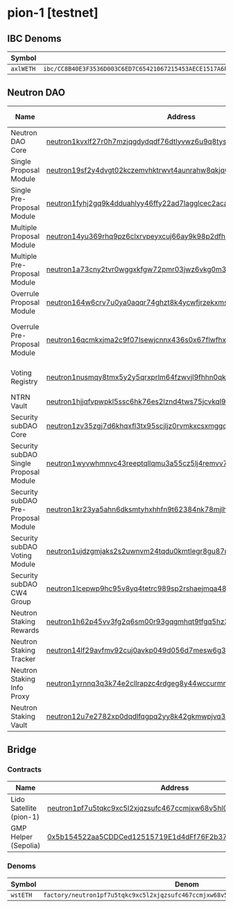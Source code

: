 # pion-1 [testnet]

## IBC Denoms
| Symbol    |                                                                        |
|-----------|------------------------------------------------------------------------|
| `axlWETH` | `ibc/CC8B40E3F3536D003C6ED7C65421067215453AECE1517A6F0935470C634A036B` |

## Neutron DAO

| Name                                   | Address                                                                                                                                                                             | Source Code                                                                                                                                       |
|----------------------------------------|-------------------------------------------------------------------------------------------------------------------------------------------------------------------------------------|---------------------------------------------------------------------------------------------------------------------------------------------------|
| Neutron DAO Core                       | [neutron1kvxlf27r0h7mzjqgdydqdf76dtlyvwz6u9q8tysfae53ajv8urtq4fdkvy](https://neutron.celat.one/pion-1/contracts/neutron1kvxlf27r0h7mzjqgdydqdf76dtlyvwz6u9q8tysfae53ajv8urtq4fdkvy) | [cwd-core](https://github.com/neutron-org/neutron-dao/tree/main/contracts/dao/cwd-core)                                                           |
| Single Proposal Module                 | [neutron19sf2y4dvgt02kczemvhktrwvt4aunrahw8qkjq6u3pehdujwssgqrs5e4h](https://neutron.celat.one/pion-1/contracts/neutron19sf2y4dvgt02kczemvhktrwvt4aunrahw8qkjq6u3pehdujwssgqrs5e4h) | [cwd-proposal-single](https://github.com/neutron-org/neutron-dao/tree/main/contracts/dao/proposal/cwd-proposal-single)                            |
| Single Pre-Proposal Module             | [neutron1fyhj2gq9k4dduahlyy46ffy22ad7lagglcec2acacyzjsd6w5n7qdx5hn4](https://neutron.celat.one/pion-1/contracts/neutron1fyhj2gq9k4dduahlyy46ffy22ad7lagglcec2acacyzjsd6w5n7qdx5hn4) | [cwd-pre-propose-single](https://github.com/neutron-org/neutron-dao/tree/main/contracts/dao/pre-propose/cwd-pre-propose-single)                   |
| Multiple Proposal Module               | [neutron14yu369rhq9pz6clxrvpeyxcuj66ay9k98p2dfh3sc9tlwtcqaxcqpk8rky](https://neutron.celat.one/pion-1/contracts/neutron14yu369rhq9pz6clxrvpeyxcuj66ay9k98p2dfh3sc9tlwtcqaxcqpk8rky) | [cwd-proposal-multiple](https://github.com/neutron-org/neutron-dao/tree/main/contracts/dao/proposal/cwd-proposal-multiple)                        |
| Multiple Pre-Proposal Module           | [neutron1a73cny2tvr0wggxkfgw72pmr03jwz6vkg0m3q8dzu4qpd983yfcsmxcurx](https://neutron.celat.one/pion-1/contracts/neutron1a73cny2tvr0wggxkfgw72pmr03jwz6vkg0m3q8dzu4qpd983yfcsmxcurx) | [cwd-pre-propose-multiple](https://github.com/neutron-org/neutron-dao/tree/main/contracts/dao/pre-propose/cwd-pre-propose-multiple)               |
| Overrule Proposal Module               | [neutron164w6crv7u0ya0aqqr74ghzt8k4ycwfjrzekxms00vzh07wekj4sq6lk8w7](https://neutron.celat.one/pion-1/contracts/neutron164w6crv7u0ya0aqqr74ghzt8k4ycwfjrzekxms00vzh07wekj4sq6lk8w7) | [cwd-proposal-single](https://github.com/neutron-org/neutron-dao/tree/main/contracts/dao/proposal/cwd-proposal-single)                            |
| Overrule Pre-Proposal Module           | [neutron16qcmkxjma2c9f07lsewjcnnx436s0x67flwfhx98xaq2ncss4p0s296q2w](https://neutron.celat.one/pion-1/contracts/neutron16qcmkxjma2c9f07lsewjcnnx436s0x67flwfhx98xaq2ncss4p0s296q2w) | [cwd-pre-propose-single-overrule](https://github.com/neutron-org/neutron-dao/tree/main/contracts/dao/pre-propose/cwd-pre-propose-single-overrule) |
| Voting Registry                        | [neutron1nusmqy8tmx5y2y5qrxprlm64fzwvjl9fhhn0qk5wy6mjkdrudsgqpmyywl](https://neutron.celat.one/pion-1/contracts/neutron1nusmqy8tmx5y2y5qrxprlm64fzwvjl9fhhn0qk5wy6mjkdrudsgqpmyywl) | [neutron-voting-registry](https://github.com/neutron-org/neutron-dao/tree/main/contracts/dao/voting/neutron-voting-registry)                      |
| NTRN Vault                             | [neutron1hjjqfvpwpkl5ssc6hk76es2lznd4tws75jcvkql9xncmgasemjuqhzyzvg](https://neutron.celat.one/pion-1/contracts/neutron1hjjqfvpwpkl5ssc6hk76es2lznd4tws75jcvkql9xncmgasemjuqhzyzvg) | [neutron-vault](https://github.com/neutron-org/neutron-dao/tree/main/contracts/dao/voting/neutron-vault)                                          |
| Security subDAO Core                   | [neutron1zv35zgj7d6khqxfl3tx95scjljz0rvmkxcsxmggqxrltkm8ystsqvt0qc7](https://neutron.celat.one/pion-1/contracts/neutron1zv35zgj7d6khqxfl3tx95scjljz0rvmkxcsxmggqxrltkm8ystsqvt0qc7) | [cwd-subdao-core](https://github.com/neutron-org/neutron-dao/tree/main/contracts/subdaos/cwd-subdao-core)                                         |
| Security subDAO Single Proposal Module | [neutron1wyvwhmnvc43reeptqllqmu3a55cz5lj4remvv7gwwt79kdxvchws7npv9u](https://neutron.celat.one/pion-1/contracts/neutron1wyvwhmnvc43reeptqllqmu3a55cz5lj4remvv7gwwt79kdxvchws7npv9u) | [cwd-subdao-proposal-single](https://github.com/neutron-org/neutron-dao/tree/main/contracts/subdaos/proposal/cwd-subdao-proposal-single)          |
| Security subDAO Pre-Proposal Module    | [neutron1kr23ya5ahn6dksmtyhxhhfn9t62384nk78mjlhgcetmk7q0vr9nqmvdm9y](https://neutron.celat.one/pion-1/contracts/neutron1kr23ya5ahn6dksmtyhxhhfn9t62384nk78mjlhgcetmk7q0vr9nqmvdm9y) | [cwd-subdao-pre-propose-single](https://github.com/neutron-org/neutron-dao/tree/main/contracts/subdaos/pre-propose/cwd-subdao-pre-propose-single) |
| Security subDAO Voting Module          | [neutron1ujdzgmjaks2s2uwnvm24tqdu0kmtlegr8gu87ngly2hdlumxtg7q3ca6lg](https://neutron.celat.one/pion-1/contracts/neutron1ujdzgmjaks2s2uwnvm24tqdu0kmtlegr8gu87ngly2hdlumxtg7q3ca6lg) | [cwd-voting-cw4](https://github.com/DA0-DA0/dao-contracts/tree/9e496379a1c1e89e00133865c9a1041dfdb20612/contracts/voting/cwd-voting-cw4)          |
| Security subDAO CW4 Group              | [neutron1lcepwp9hc95v8yq4tetrc989sp2rshaejmqa487jjyq8zmg0luuqg4ke0f](https://neutron.celat.one/pion-1/contracts/neutron1lcepwp9hc95v8yq4tetrc989sp2rshaejmqa487jjyq8zmg0luuqg4ke0f) | [cw4-group](https://github.com/CosmWasm/cw-plus/tree/v1.0.1/contracts/cw4-group)                                                                  |
| Neutron Staking Rewards | [neutron1h62p45vv3fg2q6sm00r93gqgmhqt9tfgq5hz33qyrhq8f0pqqj0s36wgc3](https://neutron.celat.one/pion-1/contracts/neutron1h62p45vv3fg2q6sm00r93gqgmhqt9tfgq5hz33qyrhq8f0pqqj0s36wgc3) | [neutron-staking-rewards](https://github.com/neutron-org/neutron-dao/tree/main/contracts/dao/neutron-staking-rewards) | [11393](https://neutron.celat.one/pion-1/codes/11393/info) |
| Neutron Staking Tracker | [neutron14lf29avfmv92cuj0avkp049d056d7mesw6g39p2nyfk9cg6c6shqzumtfj](https://neutron.celat.one/pion-1/contracts/neutron14lf29avfmv92cuj0avkp049d056d7mesw6g39p2nyfk9cg6c6shqzumtfj) | [neutron-staking-tracker](https://github.com/neutron-org/neutron-dao/tree/main/contracts/dao/neutron-staking-tracker) | [11391](https://neutron.celat.one/pion-1/codes/11391/info) |
| Neutron Staking Info Proxy | [neutron1yrnnq3q3k74e2cllrapzc4rdgeg8y44wccurmnz87c0mhprr6ews7k5fz3](https://neutron.celat.one/pion-1/contracts/neutron1yrnnq3q3k74e2cllrapzc4rdgeg8y44wccurmnz87c0mhprr6ews7k5fz3) | [neutron-staking-info-proxy](https://github.com/neutron-org/neutron-dao/blob/main/contracts/dao/neutron-staking-info-proxy) | [11394](https://neutron.celat.one/pion-1/codes/11394/info) |
| Neutron Staking Vault | [neutron12u7e2782xp0dqdlfqgpq2yy8k42gkmwpjvq3eehssvk7hsdkt5gq67fcrk](https://neutron.celat.one/pion-1/contracts/neutron12u7e2782xp0dqdlfqgpq2yy8k42gkmwpjvq3eehssvk7hsdkt5gq67fcrk) | [neutron-staking-vault](https://github.com/neutron-org/neutron-dao/tree/main/contracts/dao/voting/neutron-staking-vault) | [11392](https://neutron.celat.one/pion-1/codes/11392/info) |

## Bridge

### Contracts

| Name                    | Address                                                                                                                                                                             |
|-------------------------|-------------------------------------------------------------------------------------------------------------------------------------------------------------------------------------|
| Lido Satellite (pion-1) | [neutron1pf7u5tqkc9xc5l2xjqzsufc467ccmjxw68v5hl0k5gaye7zer3tqvrucam](https://neutron.celat.one/pion-1/contracts/neutron1pf7u5tqkc9xc5l2xjqzsufc467ccmjxw68v5hl0k5gaye7zer3tqvrucam) |
| GMP Helper (Sepolia)      | [0x5b154522aa5CDDCed12515719E1d4dFf76F2b37b](https://sepolia.etherscan.io/address/0x5b154522aa5CDDCed12515719E1d4dFf76F2b37b)                                                        |

### Denoms

| Symbol   | Denom                                                                               |
|----------|-------------------------------------------------------------------------------------|
| `wstETH` | `factory/neutron1pf7u5tqkc9xc5l2xjqzsufc467ccmjxw68v5hl0k5gaye7zer3tqvrucam/wstETH` |
